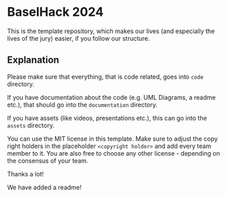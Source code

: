 # BaselHack 2024

This is the template repository, which makes our lives (and especially the lives of the jury) easier,
if you follow our structure.

## Explanation

Please make sure that everything, that is code related, goes into `code` directory.

If you have documentation about the code (e.g. UML Diagrams, a readme etc.), that should go into the `documentation` directory.

If you have assets (like videos, presentations etc.), this can go into the `assets` directory.

You can use the MIT license in this template. Make sure to adjust the copy right holders in the placeholder `<copyright holder>` and add every team member to it.
You are also free to choose any other license - depending on the consensus of your team.

Thanks a lot!

We have added a readme!
